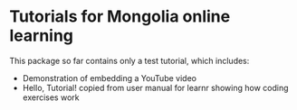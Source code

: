 # Tutorials for Mongolia online learning

This package so far contains only a test tutorial, which includes:
 - Demonstration of embedding a YouTube video
 - Hello, Tutorial! copied from user manual for learnr showing how coding exercises work
